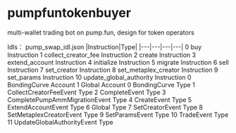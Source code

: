 # pumpfuntokenbuyer
multi-wallet trading bot on pump.fun, design for token operators

Idls：
pump_swap_idl.json
|Instruction|Type|
|---|---|---|---|
0	buy	Instruction
1	collect_creator_fee	Instruction
2	create	Instruction
3	extend_account	Instruction
4	initialize	Instruction
5	migrate	Instruction
6	sell	Instruction
7	set_creator	Instruction
8	set_metaplex_creator	Instruction
9	set_params	Instruction
10	update_global_authority	Instruction
0	BondingCurve	Account
1	Global	Account
0	BondingCurve	Type
1	CollectCreatorFeeEvent	Type
2	CompleteEvent	Type
3	CompletePumpAmmMigrationEvent	Type
4	CreateEvent	Type
5	ExtendAccountEvent	Type
6	Global	Type
7	SetCreatorEvent	Type
8	SetMetaplexCreatorEvent	Type
9	SetParamsEvent	Type
10	TradeEvent	Type
11	UpdateGlobalAuthorityEvent	Type